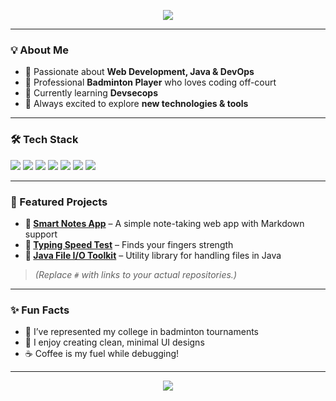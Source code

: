 <!-- Profile Banner -->
<p align="center">
  <img src="https://capsule-render.vercel.app/api?type=waving&color=gradient&height=180&section=header&text=👋%20Hi,%20I'm%20Anuj%20Negi&fontSize=35&fontAlignY=35&desc=A%20Passionate%20Developer%20%7C%20Tech%20Enthusiast&descAlignY=55&descAlign=50" />
</p>

---

### 💡 About Me
- 🚀 Passionate about **Web Development, Java & DevOps**  
- 🏸 Professional **Badminton Player** who loves coding off-court  
- 🌱 Currently learning **Devsecops**  
- 🎯 Always excited to explore **new technologies & tools**

---

### 🛠️ Tech Stack
<p>
  <img src="https://img.shields.io/badge/Java-ED8B00?style=for-the-badge&logo=java&logoColor=white" />
  <img src="https://img.shields.io/badge/HTML5-E34F26?style=for-the-badge&logo=html5&logoColor=white" />
  <img src="https://img.shields.io/badge/CSS3-1572B6?style=for-the-badge&logo=css3&logoColor=white" />
  <img src="https://img.shields.io/badge/JavaScript-F7DF1E?style=for-the-badge&logo=javascript&logoColor=black" />
  <img src="https://img.shields.io/badge/Git-F05032?style=for-the-badge&logo=git&logoColor=white" />
  <img src="https://img.shields.io/badge/GitHub-181717?style=for-the-badge&logo=github&logoColor=white" />
  <img src="https://img.shields.io/badge/Docker-2496ED?style=for-the-badge&logo=docker&logoColor=white" />
</p>

---

### 🚀 Featured Projects
- **📌 [Smart Notes App](#)** – A simple note-taking web app with Markdown support  
- **📌 [Typing Speed Test](#)** – Finds your fingers strength   
- **📌 [Java File I/O Toolkit](#)** – Utility library for handling files in Java  

> *(Replace `#` with links to your actual repositories.)*

---

### ✨ Fun Facts
- 🏸 I’ve represented my college in badminton tournaments  
- 🎨 I enjoy creating clean, minimal UI designs  
- ☕ Coffee is my fuel while debugging!

---

<p align="center">
  <img src="https://capsule-render.vercel.app/api?type=waving&color=gradient&height=120&section=footer&text=🙏%20Thank%20You%20for%20Visiting!&fontColor=000000&fontSize=30" />
</p>
